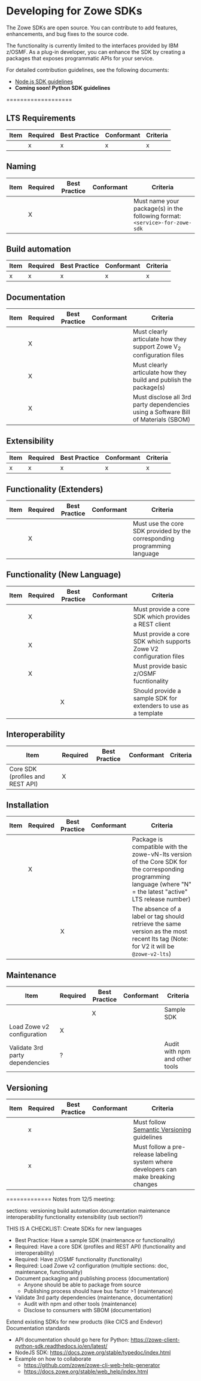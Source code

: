 # Developing for Zowe SDKs

The Zowe SDKs are open source. You can contribute to add features, enhancements, and bug fixes to the source code.

The functionality is currently limited to the interfaces provided by IBM z/OSMF. As a plug-in developer, you can enhance the SDK by creating a packages that exposes programmatic APIs for your service.

For detailed contribution guidelines, see the following documents:
- [Node.js SDK guidelines](https://github.com/zowe/zowe-cli/blob/master/docs/SDKGuidelines.md)
- **Coming soon! Python SDK guidelines**

===================

## LTS Requirements

| Item | Required | Best Practice | Conformant | Criteria |
|-----|-----|-----|-----|-----|
|  | x | x | x | x |

## Naming

| Item | Required | Best Practice | Conformant | Criteria |
|-----|-----|-----|-----|-----|
|  | X |  |  | Must name your package(s) in the following format: `<service>-for-zowe-sdk` |


## Build automation

| Item | Required | Best Practice | Conformant | Criteria |
|-----|-----|-----|-----|-----|
| x | x | x | x | x |

## Documentation

| Item | Required | Best Practice | Conformant | Criteria |
|-----|-----|-----|-----|-----|
|  | X |  |  | Must clearly articulate how they support Zowe V<sub>2</sub> configuration files |
|  | X |  |  | Must clearly articulate how they build and publish the package(s) |
|  | X |  |  | Must disclose all 3rd party dependencies using a Software Bill of Materials (SBOM) |

## Extensibility 

| Item | Required | Best Practice | Conformant | Criteria |
|-----|-----|-----|-----|-----|
| x | x | x | x | x |

## Functionality (Extenders)

| Item | Required | Best Practice | Conformant | Criteria |
|-----|-----|-----|-----|-----|
|  | X |  |  | Must use the core SDK provided by the corresponding programming language |

## Functionality (New Language)

| Item | Required | Best Practice | Conformant | Criteria |
|-----|-----|-----|-----|-----|
|  | X |  |  | Must provide a core SDK which provides a REST client |
|  | X |  |  | Must provide a core SDK which supports Zowe V2 configuration files |
|  | X |  |  | Must provide basic z/OSMF fucntionality |
|  |  | X |  | Should provide a sample SDK for extenders to use as a template  |

## Interoperability

| Item | Required | Best Practice | Conformant | Criteria |
|-----|-----|-----|-----|-----|
| Core SDK (profiles and REST API) | X |  |  |  |

## Installation

| Item | Required | Best Practice | Conformant | Criteria |
|-----|-----|-----|-----|-----|
|  | X |  |  | Package is compatible with the zowe-vN-lts version of the Core SDK for the corresponding programming language (where "N" = the latest "active" LTS release number) |
| | | X | | The absence of a label or tag should retrieve the same version as the most recent lts tag (Note: for V2 it will be `@zowe-v2-lts`) | 


## Maintenance

| Item | Required | Best Practice | Conformant | Criteria |
|-----|-----|-----|-----|-----|
|  |  | X |  | Sample SDK |
| Load Zowe v2 configuration | X |  |  |  |
| Validate 3rd party dependencies | ? |  |  | Audit with npm and other tools |

## Versioning

| Item | Required | Best Practice | Conformant | Criteria |
|-----|-----|-----|-----|-----|
| | x | | | Must follow [Semantic Versioning](semver.org) guidelines |
|  | x |  |  | Must follow a pre-release labeling system where developers can make breaking changes |

=============
Notes from 12/5 meeting:


sections:
versioning
build automation
documentation
maintenance
interoperability
functionality
extensibility (sub section?)


THIS IS A CHECKLIST:
Create SDKs for new languages
    
- Best Practice: Have a sample SDK (maintenance or functionality)
- Required: Have a core SDK (profiles and REST API) (functionality and interoperability)
- Required: Have z/OSMF functionality (functionality) 
- Required: Load Zowe v2 configuration (multiple sections: doc, maintenance, functionality)
- Document packaging and publishing process (documentation)
    - Anyone should be able to package from source
    - Publishing process should have bus factor >1 (maintenance)
- Validate 3rd party dependencies (maintenance, documentation)
    - Audit with npm and other tools (maintenance)
    - Disclose to consumers with SBOM (documentation)

Extend existing SDKs for new products (like CICS and Endevor)
Documentation standards
- API documentation should go here for Python: https://zowe-client-python-sdk.readthedocs.io/en/latest/
- NodeJS SDK: https://docs.zowe.org/stable/typedoc/index.html
- Example on how to collaborate
    - https://github.com/zowe/zowe-cli-web-help-generator
    - https://docs.zowe.org/stable/web_help/index.html
